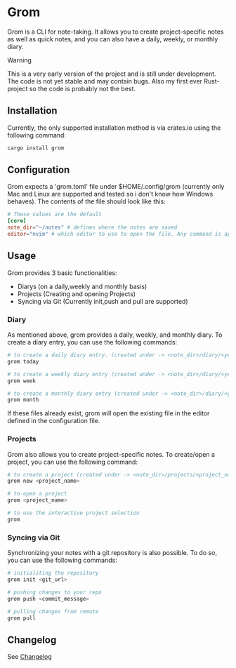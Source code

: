 # Grom
Grom is a CLI for note-taking. It allows you to create project-specific notes as well as quick notes, and you can also have a daily, weekly, or monthly diary.

> [!WARNING]
 This is a very early version of the project and is still under development. The code is not yet stable and may contain bugs. 
 Also my first ever Rust-project so the code is probably not the best.

## Installation
Currently, the only supported installation method is via crates.io using the following command:
```bash
cargo install grom
```
## Configuration
Grom expects a 'grom.toml' file under $HOME/.config/grom (currently only Mac and Linux are supported and tested so i don't know how Windows behaves).
The contents of the file should look like this:
```toml
# These values are the default
[core]
note_dir="~/notes" # defines where the notes are saved
editor="nvim" # which editor to use to open the file. Any command is applicable (just use the actual command not an alias)
```
## Usage
Grom provides 3 basic functionalities:
* Diarys (on a daily,weekly and monthly basis)
* Projects (Creating and opening Projects)
* Syncing via Git (Currently init,push and pull are supported)

### Diary
As mentioned above, grom provides a daily, weekly, and monthly diary. To create a diary entry, you can use the following commands:
```bash
# to create a daily diary entry. (created under -> <note_dir>/diary/<year>/<month>/<iso_week>/dd-MM-YYYY.md)
grom today

# to create a weekly diary entry (created under -> <note_dir>/diary/<year>/<month>/<iso_week>/week.md)
grom week

# to create a monthly diary entry (created under -> <note_dir>/diary/<year>/<month>/month.md)
grom month
```
If these files already exist, grom will open the existing file in the editor defined in the configuration file.
### Projects
Grom also allows you to create project-specific notes. To create/open a project, you can use the following command:
```bash
# to create a project (created under -> <note_dir>/projects/<project_name>/start.md) 
grom new <project_name>

# to open a project
grom <project_name>

# to use the interactive project selection
grom
```
### Syncing via Git
Synchronizing your notes with a git repository is also possible. To do so, you can use the following commands:
```bash
# initialiting the repository
grom init <git_url>

# pushing changes to your repo
grom push <commit_message>

# pulling changes from remote
grom pull
```
## Changelog
See [Changelog](/CHANGELOG.md)
